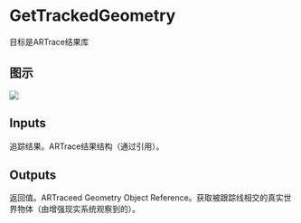 # GetTrackedGeometry

目标是ARTrace结果库

## 图示

![]($-20221218-17575420.png)

## Inputs

追踪结果。ARTrace结果结构（通过引用）。 

## Outputs

返回值。ARTraceed Geometry Object Reference。获取被跟踪线相交的真实世界物体（由增强现实系统观察到的）。
